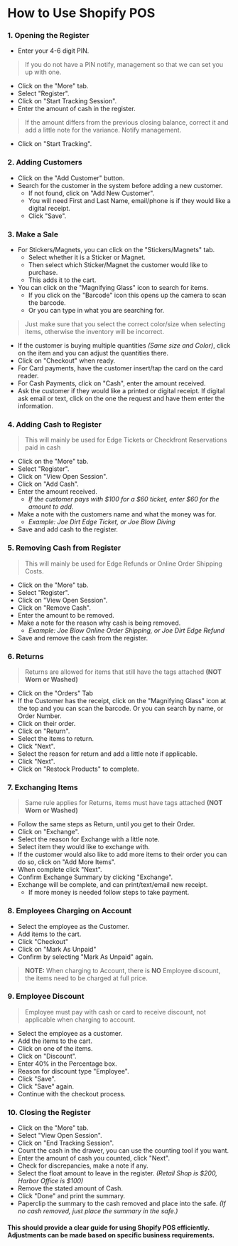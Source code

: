 # How to Use Shopify POS

### 1. Opening the Register
   - Enter your 4-6 digit PIN.
  >If you do not have a PIN notify, management so that we can set you up with one.
   - Click on the "More" tab.
   - Select "Register".
   - Click on "Start Tracking Session".
   - Enter the amount of cash in the register.
  >If the amount differs from the previous closing balance, correct it and add a little note for the variance. Notify management.
   - Click on "Start Tracking".

### 2. Adding Customers
   - Click on the "Add Customer" button.
   - Search for the customer in the system before adding a new customer.
     - If not found, click on "Add New Customer".
     - You will need First and Last Name, email/phone is if they would like a digital receipt.
     - Click "Save".

### 3. Make a Sale
   - For Stickers/Magnets, you can click on the "Stickers/Magnets" tab.
     - Select whether it is a Sticker or Magnet.
     - Then select which Sticker/Magnet the customer would like to purchase.
     - This adds it to the cart.
   - You can click on the "Magnifying Glass" icon to search for items.
     - If you click on the "Barcode" icon this opens up the camera to scan the barcode.
     - Or you can type in what you are searching for.
  >Just make sure that you select the correct color/size when selecting items, otherwise the inventory will be incorrect.
   
   - If the customer is buying multiple quantities *(Same size and Color)*, click on the item and you can adjust the quantities there.
   - Click on "Checkout" when ready.
   - For Card payments, have the customer insert/tap the card on the card reader.
   - For Cash Payments, click on "Cash", enter the amount received.
   - Ask the customer if they would like a printed or digital receipt. If digital ask email or text, click on the one the request and have them enter the information.

### 4. Adding Cash to Register
>This will mainly be used for Edge Tickets or Checkfront Reservations paid in cash
   
   - Click on the "More" tab.
   - Select "Register".
   - Click on "View Open Session".
   - Click on "Add Cash".
   - Enter the amount received.
     - *If the customer pays with $100 for a $60 ticket, enter $60 for the amount to add.*
   - Make a note with the customers name and what the money was for.
     - *Example: Joe Dirt Edge Ticket, or Joe Blow Diving*
   - Save and add cash to the register.

### 5. Removing Cash from Register
>This will mainly be used for Edge Refunds or Online Order Shipping Costs.
  
   - Click on the "More" tab.
   - Select "Register".
   - Click on "View Open Session".
   - Click on "Remove Cash".
   - Enter the amount to be removed.
   - Make a note for the reason why cash is being removed.
     - *Example: Joe Blow Online Order Shipping, or Joe Dirt Edge Refund*
   - Save and remove the cash from the register.

### 6. Returns
>Returns are allowed for items that still have the tags attached **(NOT Worn or Washed)**
   
   - Click on the "Orders" Tab
   - If the Customer has the receipt, click on the "Magnifying Glass" icon at the top and you can scan the barcode. Or you can search by name, or Order Number.
   - Click on their order.
   - Click on "Return".
   - Select the items to return.
   - Click "Next".
   - Select the reason for return and add a little note if applicable.
   - Click "Next".
   - Click on "Restock Products" to complete.

### 7. Exchanging Items
>Same rule applies for Returns, items must have tags attached **(NOT Worn or Washed)**
   
   - Follow the same steps as Return, until you get to their Order.
   - Click on "Exchange".
   - Select the reason for Exchange with a little note.
   - Select item they would like to exchange with.
   - If the customer would also like to add more items to their order you can do so, click on "Add More Items".
   - When complete click "Next".
   - Confirm Exchange Summary by clicking "Exchange".
   - Exchange will be complete, and can print/text/email new receipt.
     - If more money is needed follow steps to take payment.

### 8. Employees Charging on Account
   - Select the employee as the Customer.
   - Add items to the cart.
   - Click "Checkout"
   - Click on "Mark As Unpaid"
   - Confirm by selecting "Mark As Unpaid" again.
  >**NOTE:** When charging to Account, there is **NO** Employee discount, the items need to be charged at full price.

### 9. Employee Discount
>Employee must pay with cash or card to receive discount, not applicable when charging to account.
   
   - Select the employee as a customer.
   - Add the items to the cart.
   - Click on one of the items.
   - Click on "Discount".
   - Enter 40% in the Percentage box.
   - Reason for discount type "Employee".
   - Click "Save".
   - Click "Save" again.
   - Continue with the checkout process.

### 10. Closing the Register
   - Click on the "More" tab.
   - Select "View Open Session".
   - Click on "End Tracking Session".
   - Count the cash in the drawer, you can use the counting tool if you want.
   - Enter the amount of cash you counted, click "Next".
   - Check for discrepancies, make a note if any.
   - Select the float amount to leave in the register. *(Retail Shop is $200, Harbor Office is $100)*
   - Remove the stated amount of Cash.
   - Click "Done" and print the summary.
   - Paperclip the summary to the cash removed and place into the safe. *(If no cash removed, just place the summary in the safe.)*

#### This should provide a clear guide for using Shopify POS efficiently. Adjustments can be made based on specific business requirements.